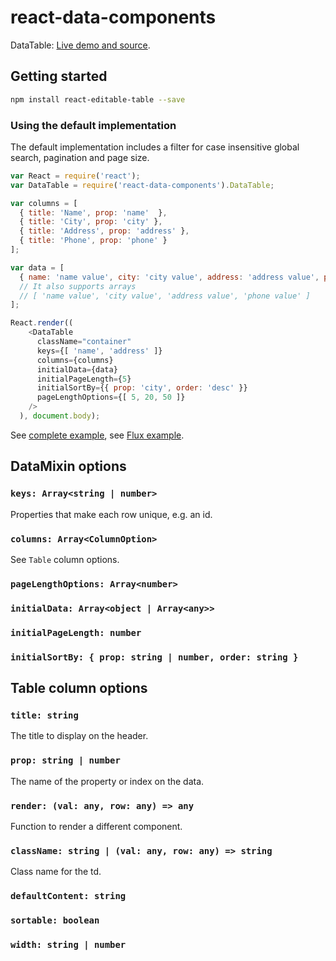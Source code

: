 # react-data-components

DataTable: [Live demo and source](http://jsbin.com/ziyawu/1/).

## Getting started

```sh
npm install react-editable-table --save
```

### Using the default implementation

The default implementation includes a filter for case insensitive global search,
pagination and page size.

```javascript
var React = require('react');
var DataTable = require('react-data-components').DataTable;

var columns = [
  { title: 'Name', prop: 'name'  },
  { title: 'City', prop: 'city' },
  { title: 'Address', prop: 'address' },
  { title: 'Phone', prop: 'phone' }
];

var data = [
  { name: 'name value', city: 'city value', address: 'address value', phone: 'phone value' }
  // It also supports arrays
  // [ 'name value', 'city value', 'address value', 'phone value' ]
];

React.render((
    <DataTable
      className="container"
      keys={[ 'name', 'address' ]}
      columns={columns}
      initialData={data}
      initialPageLength={5}
      initialSortBy={{ prop: 'city', order: 'desc' }}
      pageLengthOptions={[ 5, 20, 50 ]}
    />
  ), document.body);
```

See [complete example](example/table/main.js), see [Flux example](example/flux/).

## DataMixin options

### `keys: Array<string | number>`
Properties that make each row unique, e.g. an id.

### `columns: Array<ColumnOption>`
See `Table` column options.

### `pageLengthOptions: Array<number>`
### `initialData: Array<object | Array<any>>`
### `initialPageLength: number`
### `initialSortBy: { prop: string | number, order: string }`

## Table column options

### `title: string`
The title to display on the header.

### `prop: string | number`
The name of the property or index on the data.

### `render: (val: any, row: any) => any`
Function to render a different component.

### `className: string | (val: any, row: any) => string`
Class name for the td.

### `defaultContent: string`
### `sortable: boolean`
### `width: string | number`

